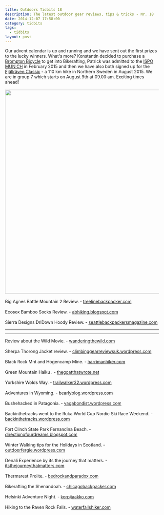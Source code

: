 ```yaml
---
title: Outdoors Tidbits 18
description: The latest outdoor gear reviews, tips & tricks - Nr. 18
date: 2014-12-07 17:58:00
category: tidbits
tags:
  - tidbits
layout: post
---
```

Our advent calendar is up and running and we have sent out the first prizes to the lucky winners. What's more? Konstantin decided to purchase a [Brompton Bicycle](http://www.brompton.com) to get into Bikerafting,  Patrick was admitted to the [ISPO MUNICH](http://munich.ispo.com/en/index.html) in February 2015 and then we have also both signed up for the [Fjällräven Classic](http://www.fjallraven.com/classic) - a 110 km hike in Northern Sweden in August 2015. We are in group 7 which starts on August 9th at 09.00 am. Exciting times ahead!<br><br>
<a href="https://www.flickr.com/photos/90204224@N07/15966292941"><img src="https://farm8.staticflickr.com/7496/15966292941_2f171cb3ed_o.jpg" width="1000" height="667"></a><!--more-->
<br><br>
Big Agnes Battle Mountain 2  Review. - [treelinebackpacker.com](http://treelinebackpacker.com/2014/12/07/big-agnes-battle-mountain-2-review)
<br><br>
Ecosox Bamboo Socks Review. - [abhiking.blogspot.com](http://abhiking.blogspot.com/2014/12/ecosox-bamboo-socks-product-review.html)
<br><br>
Sierra Designs DriDown Hoody Review. - [seattlebackpackersmagazine.com](http://seattlebackpackersmagazine.com/sierra-designs-dridown-hoody-review/)

---

<script type="text/javascript" src="//www.avantlink.com/link.php?ml=196169&amp;p=125311&amp;pw=150351&amp;ctc=Tidbits&amp;open=_blank"></script>

---

Review about the Wild Movie. - [wanderingthewild.com](http://wanderingthewild.com/2014/12/04/wild-movie-review)
<br><br>
Sherpa Thorong Jacket review. - [climbinggearreviewsuk.wordpress.com](http://climbinggearreviewsuk.wordpress.com/2014/12/03/sherpa-thorong-jacket)
<br><br>
Black Rock Mnt and Hogencamp Mine. - [harrimanhiker.com](http://www.harrimanhiker.com/2014/11/black-rock-mnt-and-hogencamp-mine.html)
<br><br>
Green Mountain Haiku . - [thegoatthatwrote.net](http://thegoatthatwrote.net/2014/12/05/cloud-avalanche-green-mountain-haiku-2)
<br><br>
Yorkshire Wolds Way. - [trailwalker32.wordpress.com](http://trailwalker32.wordpress.com/2014/12/04/yorkshire-wolds-way-4)
<br><br>
Adventures in Wyoming. - [bearlyblog.wordpress.com](http://bearlyblog.wordpress.com/2014/12/04/before-i-forget)
<br><br>
Bushehacked in Patagonia. - [vagabondist.wordpress.com](http://vagabondist.wordpress.com/2014/12/04/sometimes-you-do-the-bushwhacking-sometimes-you-get-bushwhacked)
<br><br>
Backinthetracks went to the Ruka World Cup Nordic Ski Race Weekend. - [backinthetracks.wordpress.com](http://backinthetracks.wordpress.com/2014/12/04/ruka-world-cup-nordic-ski-race-weekend)
<br><br>
Fort Clinch State Park Fernandina Beach. - [directionofourdreams.blogspot.com](http://directionofourdreams.blogspot.com/2014/12/a-full-day-includes-very-fine-time-on.html)
<br><br>
Winter Walking tips for the Holidays in Scotland. - [outdoorfergie.wordpress.com](http://outdoorfergie.wordpress.com/2014/12/03/some-winter-walking-for-the-holidays)
<br><br>
Denali  Experience by its the journey that matters. - [itsthejourneythatmatters.com](http://itsthejourneythatmatters.com/2014/12/04/our-denali-experience)
<br><br>
Thermarest Prolite. - [bedrockandparadox.com](http://bedrockandparadox.com/2014/12/06/shit-that-works-week-the-thermarest-prolite)
<br><br>
Bikerafting the Shenandoah. - [chicagobackpacker.com](http://chicagobackpacker.com/2014/12/05/bikerafting-the-shenandoah)
<br><br>
Helsinki Adventure Night. - [korpijaakko.com](http://korpijaakko.com/2014/12/02/helsinki-adventure-night-adventure-night/)
<br><br>
Hiking to the Raven Rock Falls. - [waterfallshiker.com](http://waterfallshiker.com/2014/12/07/raven-rock-falls-jewel-of-the-upper-toxaway)

